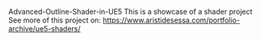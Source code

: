 Advanced-Outline-Shader-in-UE5
 This is a showcase of a shader project
 See more of this project on: https://www.aristidesessa.com/portfolio-archive/ue5-shaders/
